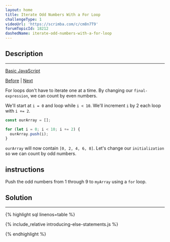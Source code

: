 ```yaml
---
layout: home
title: Iterate Odd Numbers With a For Loop
challengeType: 1
videoUrl: 'https://scrimba.com/c/cm8n7T9'
forumTopicId: 18212
dashedName: iterate-odd-numbers-with-a-for-loop
---
```


<div class="row">
<div class="columnStmt" markdown="1">

## Description
------

[Basic JavaScript](../basic-javascript/README.html) 

[Before](./iterate-with-javascript-for-loops.md)  | [Next](./count-backwards-with-a-for-loop.md) 

For loops don't have to iterate one at a time. By changing our `final-expression`, we can count by even numbers.

We'll start at `i = 0` and loop while `i < 10`. We'll increment `i` by 2 each loop with `i += 2`.

```js
const ourArray = [];

for (let i = 0; i < 10; i += 2) {
  ourArray.push(i);
}
```

`ourArray` will now contain `[0, 2, 4, 6, 8]`. Let's change our `initialization` so we can count by odd numbers.

##  instructions 

Push the odd numbers from 1 through 9 to `myArray` using a `for` loop.

</div>
<div class="columnSol" markdown="1">

## Solution
------

{% highlight sql linenos=table %}

{% include_relative introducing-else-statements.js %}

{% endhighlight %}

</div>
</div>

